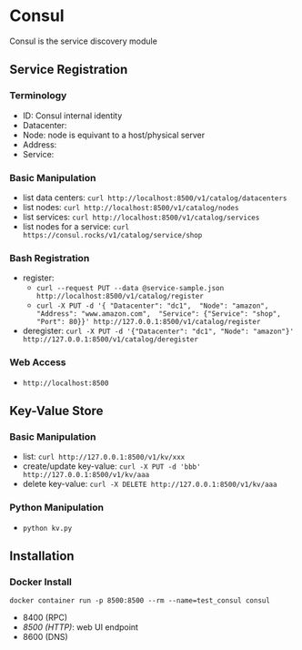 # Consul
Consul is the service discovery module 

## Service Registration
### Terminology
- ID: Consul internal identity
- Datacenter: 
- Node: node is equivant to a host/physical server
- Address: 
- Service: 

### Basic Manipulation
- list data centers: `curl http://localhost:8500/v1/catalog/datacenters`
- list nodes: `curl http://localhost:8500/v1/catalog/nodes`
- list services: `curl http://localhost:8500/v1/catalog/services`
- list nodes for a service: `curl https://consul.rocks/v1/catalog/service/shop`

### Bash Registration
- register: 
    - `curl --request PUT --data @service-sample.json http://localhost:8500/v1/catalog/register`
    - `curl -X PUT -d '{
        "Datacenter": "dc1", 
        "Node": "amazon", 
        "Address": "www.amazon.com", 
        "Service": {"Service": "shop", "Port": 80}}' http://127.0.0.1:8500/v1/catalog/register`
- deregister: `curl -X PUT -d '{"Datacenter": "dc1", "Node": "amazon"}' http://127.0.0.1:8500/v1/catalog/deregister`

### Web Access
- `http://localhost:8500`

## Key-Value Store
### Basic Manipulation
- list: `curl http://127.0.0.1:8500/v1/kv/xxx`
- create/update key-value: `curl -X PUT -d 'bbb' http://127.0.0.1:8500/v1/kv/aaa`
- delete key-value: `curl -X DELETE http://127.0.0.1:8500/v1/kv/aaa`

### Python Manipulation
- `python kv.py`

## Installation
### Docker Install
`docker container run -p 8500:8500 --rm --name=test_consul consul`
- 8400 (RPC)
- *8500 (HTTP)*: web UI endpoint 
- 8600 (DNS)

